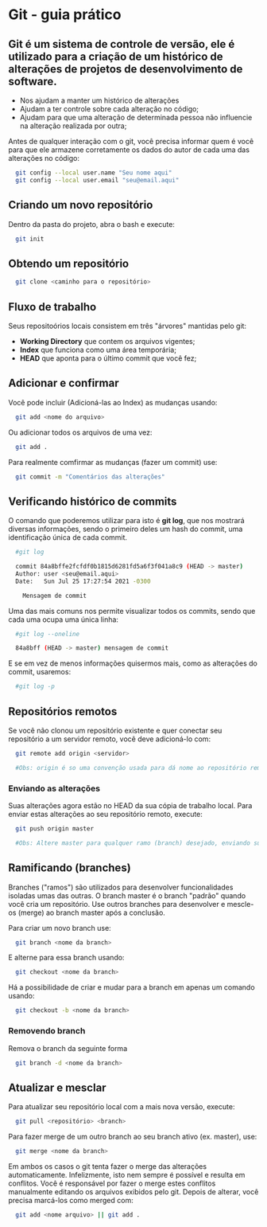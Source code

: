 # Git - guia prático

## Git é um sistema de controle de versão, ele é utilizado para a criação de um histórico de alterações de projetos de desenvolvimento de software.

- Nos ajudam a manter um histórico de alterações
- Ajudam a ter controle sobre cada alteração no código;
- Ajudam para que uma alteração de determinada pessoa não influencie na alteração realizada por outra;

Antes de qualquer interação com o git, você precisa informar quem é você para que ele armazene corretamente os 
dados do autor de cada uma das alterações no código:

```bash
  git config --local user.name "Seu nome aqui"
  git config --local user.email "seu@email.aqui"
```
## Criando um novo repositório

Dentro da pasta do projeto, abra o bash e execute: 

```bash
  git init
```

## Obtendo um repositório

```bash
  git clone <caminho para o repositório>
```

## Fluxo de trabalho

Seus repositoórios locais consistem em três "árvores" mantidas pelo git:

- __Working Directory__ que contem os arquivos vigentes;
- __Index__ que funciona como uma área temporária;
- __HEAD__ que aponta para o último commit que você fez;

## Adicionar e confirmar 

Você pode incluir (Adicioná-las ao Index) as mudanças usando: 

```bash
  git add <nome do arquivo>
```
Ou adicionar todos os arquivos de uma vez: 

```bash
  git add .
```
Para realmente comfirmar as mudanças (fazer um commit) use:

```bash
  git commit -m "Comentários das alterações"
```

## Verificando histórico de commits
O comando que poderemos utilizar para isto é **git log**, que nos mostrará diversas informações, sendo o primeiro deles um hash do commit, uma identificação única de cada commit.

```bash
  #git log

  commit 84a8bffe2fcfdf0b1815d6281fd5a6f3f041a8c9 (HEAD -> master)
  Author: user <seu@email.aqui>
  Date:   Sun Jul 25 17:27:54 2021 -0300

    Mensagem de commit
```
Uma das mais comuns nos permite visualizar todos os commits, sendo que cada uma ocupa uma única linha:
```bash
  #git log --oneline

  84a8bff (HEAD -> master) mensagem de commit
```

E se em vez de menos informações quisermos mais, como as alterações do commit, usaremos:

```bash
  #git log -p
```

## Repositórios remotos
Se você não clonou um repositório existente e quer conectar seu repositório a um servidor remoto, você deve adicioná-lo com:

```bash
  git remote add origin <servidor>

  #Obs: origin é so uma convenção usada para dá nome ao repositório remoto, podendo ser alterado para um nome de sua preferência
```

### Enviando as alterações 
Suas alterações agora estão no HEAD da sua cópia de trabalho local. Para enviar estas alterações ao seu repositório remoto, execute:

```bash
  git push origin master

  #Obs: Altere master para qualquer ramo (branch) desejado, enviando suas alterações para ele.
```

## Ramificando (branches)

Branches ("ramos") são utilizados para desenvolver funcionalidades isoladas umas das outras. O branch master é o branch "padrão" quando você cria um repositório. Use outros branches para desenvolver e mescle-os (merge) ao branch master após a conclusão.

Para criar um novo branch use: 

```bash
  git branch <nome da branch>
```

E alterne para essa branch usando: 

```bash
  git checkout <nome da branch>
```

Há a possibilidade de criar e mudar para a branch em apenas um comando usando: 

```bash
  git checkout -b <nome da branch>
```

### Removendo branch 

Remova o branch da seguinte forma

```bash
  git branch -d <nome da branch>
```
## Atualizar e mesclar 
Para atualizar seu repositório local com a mais nova versão, execute: 

```bash
  git pull <repositório> <branch>
```

Para fazer merge de um outro branch ao seu branch ativo (ex. master), use: 

```bash
  git merge <nome da branch>
```

Em ambos os casos o git tenta fazer o merge das alterações automaticamente. Infelizmente, isto nem sempre é possível e resulta em conflitos. Você é responsável por fazer o merge estes conflitos manualmente editando os arquivos exibidos pelo git. Depois de alterar, você precisa marcá-los como merged com: 

```bash
  git add <nome arquivo> || git add .
```
